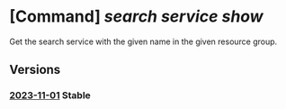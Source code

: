 # [Command] _search service show_

Get the search service with the given name in the given resource group.

## Versions

### [2023-11-01](/Resources/mgmt-plane/L3N1YnNjcmlwdGlvbnMve30vcmVzb3VyY2Vncm91cHMve30vcHJvdmlkZXJzL21pY3Jvc29mdC5zZWFyY2gvc2VhcmNoc2VydmljZXMve30=/2023-11-01.xml) **Stable**

<!-- mgmt-plane /subscriptions/{}/resourcegroups/{}/providers/microsoft.search/searchservices/{} 2023-11-01 -->
